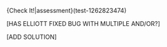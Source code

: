 {Check It!|assessment}(test-1262823474)

[HAS ELLIOTT FIXED BUG WITH MULTIPLE AND/OR?]

[ADD SOLUTION]
